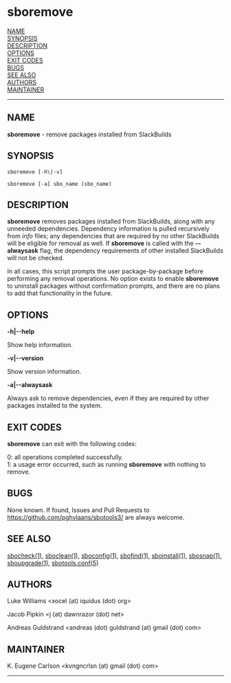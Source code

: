 # sboremove

[NAME](#name)\
[SYNOPSIS](#synopsis)\
[DESCRIPTION](#description)\
[OPTIONS](#options)\
[EXIT CODES](#exit-codes)\
[BUGS](#bugs)\
[SEE ALSO](#see-also)\
[AUTHORS](#authors)\
[MAINTAINER](#maintainer)

------------------------------------------------------------------------

## NAME

**sboremove** - remove packages installed from SlackBuilds

## SYNOPSIS

    sboremove [-h\|-v]

    sboremove [-a] sbo_name (sbo_name)

## DESCRIPTION

**sboremove** removes packages installed from SlackBuilds, along with
any unneeded dependencies. Dependency information is pulled recursively
from *info* files; any dependencies that are required by no other
SlackBuilds will be eligible for removal as well. If **sboremove** is
called with the **\--alwaysask** flag, the dependency requirements of
other installed SlackBuilds will not be checked.

In all cases, this script prompts the user package-by-package before
performing any removal operations. No option exists to enable
**sboremove** to uninstall packages without confirmation prompts, and
there are no plans to add that functionality in the future.

## OPTIONS

**-h\|\--help**

Show help information.

**-v\|\--version**

Show version information.

**-a\|\--alwaysask**

Always ask to remove dependencies, even if they are required by other
packages installed to the system.

## EXIT CODES

**sboremove** can exit with the following codes:

0: all operations completed successfully.\
1: a usage error occurred, such as running **sboremove** with nothing to
remove.

## BUGS

None known. If found, Issues and Pull Requests to
<https://github.com/pghvlaans/sbotools3/> are always welcome.

## SEE ALSO

[sbocheck(1)](sbocheck.1.md), [sboclean(1)](sboclean.1.md), [sboconfig(1)](sboconfig.1.md), [sbofind(1)](sbofind.1.md), [sboinstall(1)](sboinstall.1.md),
[sbosnap(1)](sbosnap.1.md), [sboupgrade(1)](sboupgrade.1.md), [sbotools.conf(5)](sbotools.conf.5.md)

## AUTHORS

Luke Williams \<xocel (at) iquidus (dot) org\>

Jacob Pipkin \<j (at) dawnrazor (dot) net\>

Andreas Guldstrand \<andreas (dot) guldstrand (at) gmail (dot) com\>

## MAINTAINER

K. Eugene Carlson \<kvngncrlsn (at) gmail (dot) com\>

------------------------------------------------------------------------
